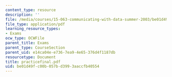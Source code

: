 ```yaml
---
content_type: resource
description: ''
file: /media/courses/15-063-communicating-with-data-summer-2003/be01d49fc00b057bd3993aaccfb40554_practicefinal.pdf
file_type: application/pdf
learning_resource_types:
- Exams
ocw_type: OCWFile
parent_title: Exams
parent_type: CourseSection
parent_uid: e14ca04e-e736-7ea9-4e65-376d4f1187db
resourcetype: Document
title: practicefinal.pdf
uid: be01d49f-c00b-057b-d399-3aaccfb40554
---
```

